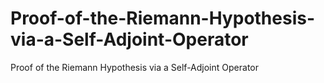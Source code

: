 # Proof-of-the-Riemann-Hypothesis-via-a-Self-Adjoint-Operator
Proof of the Riemann Hypothesis via a Self-Adjoint Operator
